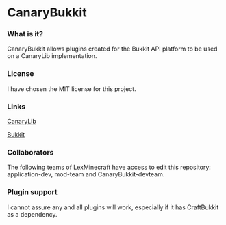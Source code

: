 CanaryBukkit
=======================

### What is it?
CanaryBukkit allows plugins created for the Bukkit API platform to be used on a CanaryLib implementation.

### License
I have chosen the MIT license for this project.

### Links
[CanaryLib](https://github.com/CanaryModTeam/CanaryLib)

[Bukkit](https://github.com/Bukkit/Bukkit)

### Collaborators
The following teams of LexMinecraft have access to edit this repository: application-dev, mod-team and CanaryBukkit-devteam.

### Plugin support
I cannot assure any and all plugins will work, especially if it has CraftBukkit as a dependency.